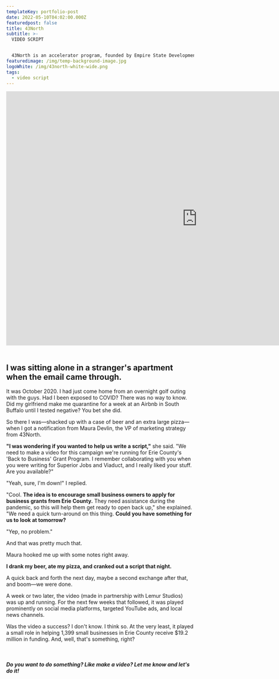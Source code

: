 ```yaml
---
templateKey: portfolio-post
date: 2022-05-10T04:02:00.000Z
featuredpost: false
title: 43North
subtitle: >-
  VIDEO SCRIPT


  43North is an accelerator program, founded by Empire State Development and the State of New York, that hosts an annual startup competition. The company invests $5 million per year to attract and cultivate high-growth companies in Buffalo, New York.
featuredimage: /img/temp-background-image.jpg
logoWhite: /img/43north-white-wide.png
tags:
  - video script
---
```

<iframe width="1024" height="681" src="https://www.youtube.com/embed/VeASx6hNwzg" title="YouTube video player" frameborder="0" allow="accelerometer; autoplay; clipboard-write; encrypted-media; gyroscope; picture-in-picture" allowfullscreen></iframe>
<br>
<br>

## I was sitting alone in a stranger's apartment when the email came through.

It was October 2020. I had just come home from an overnight golf outing with the guys. Had I been exposed to COVID? There was no way to know. Did my girlfriend make me quarantine for a week at an Airbnb in South Buffalo until I tested negative? You bet she did.

So there I was—shacked up with a case of beer and an extra large pizza—when I got a notification from Maura Devlin, the VP of marketing strategy from 43North.

**"I was wondering if you wanted to help us write a script,"** she said. "We need to make a video for this campaign we're running for Erie County's 'Back to Business' Grant Program. I remember collaborating with you when you were writing for Superior Jobs and Viaduct, and I really liked your stuff. Are you available?"

"Yeah, sure, I'm down!" I replied.

"Cool. **The idea is to encourage small business owners to apply for business grants from Erie County.** They need assistance during the pandemic, so this will help them get ready to open back up," she explained. "We need a quick turn-around on this thing. **Could you have something for us to look at tomorrow?** 

"Yep, no problem."

And that was pretty much that. 

Maura hooked me up with some notes right away.

**I drank my beer, ate my pizza, and cranked out a script that night.** 

A quick back and forth the next day, maybe a second exchange after that, and boom—we were done. 

A week or two later, the video (made in partnership with Lemur Studios) was up and running. For the next few weeks that followed, it was played prominently on social media platforms, targeted YouTube ads, and local news channels. 

Was the video a success? I don't know. I think so. At the very least, it played a small role in helping 1,399 small businesses in Erie County receive $19.2 million in funding. And, well, that's something, right?

<br>

##### **Do *you* want to do something? Like make a video? Let me know and let's do it!**